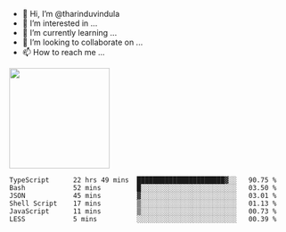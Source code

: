 - 👋 Hi, I’m @tharinduvindula
- 👀 I’m interested in ...
- 🌱 I’m currently learning ...
- 💞️ I’m looking to collaborate on ...
- 📫 How to reach me ...

<!---
tharinduvindula/tharinduvindula is a ✨ special ✨ repository because its `README.md` (this file) appears on your GitHub profile.
You can click the Preview link to take a look at your changes.
--->

<img height="180em" src="https://github-readme-stats.vercel.app/api?username=tharinduvindula&show_icons=true&hide_border=false&&count_private=true&include_all_commits=true" />


<!--START_SECTION:waka-->

```text
TypeScript      22 hrs 49 mins  ██████████████████████▓░░   90.75 %
Bash            52 mins         █░░░░░░░░░░░░░░░░░░░░░░░░   03.50 %
JSON            45 mins         ▓░░░░░░░░░░░░░░░░░░░░░░░░   03.01 %
Shell Script    17 mins         ▒░░░░░░░░░░░░░░░░░░░░░░░░   01.13 %
JavaScript      11 mins         ▒░░░░░░░░░░░░░░░░░░░░░░░░   00.73 %
LESS            5 mins          ░░░░░░░░░░░░░░░░░░░░░░░░░   00.39 %
```

<!--END_SECTION:waka-->
